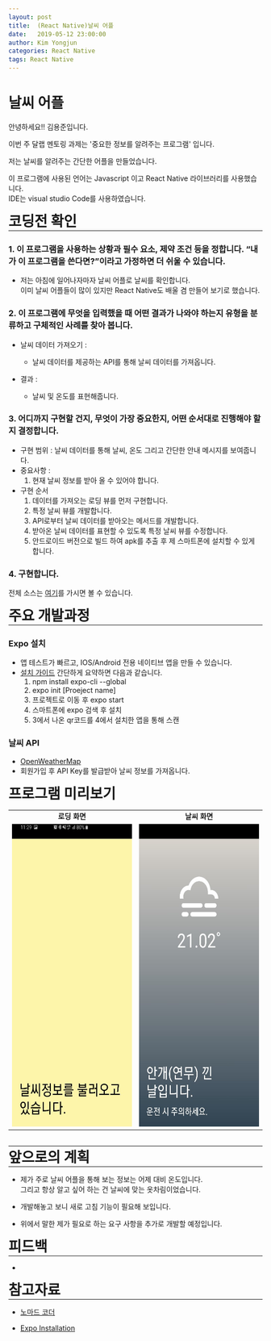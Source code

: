 ```yaml
---
layout: post
title:  (React Native)날씨 어플
date:   2019-05-12 23:00:00
author: Kim Yongjun
categories: React Native
tags: React Native
---
```


# 날씨 어플

안녕하세요!! 김용준입니다.

이번 주 달랩 멘토링 과제는 '중요한 정보를 알려주는 프로그램' 입니다.  

저는 날씨를 알려주는 간단한 어플을 만들었습니다.

이 프로그램에 사용된 언어는 Javascript 이고 React Native 라이브러리를 사용했습니다.<br>
IDE는 visual studio Code를 사용하였습니다.  

<h1 style="margin:0px;"> 코딩전 확인</h1>
<hr style="height:1px; margin:0px;">

### 1. 이 프로그램을 사용하는 상황과 필수 요소, 제약 조건 등을 정합니다. “내가 이 프로그램을 쓴다면?”이라고 가정하면 더 쉬울 수 있습니다.

* 저는 아침에 일어나자마자 날씨 어플로 날씨를 확인합니다.<br> 
이미 날씨 어플들이 많이 있지만 React Native도 배울 겸 만들어 보기로 했습니다.

### 2. 이 프로그램에 무엇을 입력했을 때 어떤 결과가 나와야 하는지 유형을 분류하고 구체적인 사례를 찾아 봅니다.
* 날씨 데이터 가져오기 :
    - 날씨 데이터를 제공하는 API를 통해 날씨 데이터를 가져옵니다.

* 결과 : 
    - 날씨 및 온도를 표현해줍니다.

### 3. 어디까지 구현할 건지, 무엇이 가장 중요한지, 어떤 순서대로 진행해야 할지 결정합니다.
* 구현 범위 : 날씨 데이터를 통해 날씨, 온도 그리고 간단한 안내 메시지를 보여줍니다.
* 중요사항 : 
    1. 현재 날씨 정보를 받아 올 수 있어야 합니다.    
* 구현 순서 
    1. 데이터를 가져오는 로딩 뷰를 먼저 구현합니다.
    2. 특정 날씨 뷰를 개발합니다.
    3. API로부터 날씨 데이터를 받아오는 메서드를 개발합니다.
    4. 받아온 날씨 데이터를 표현할 수 있도록 특정 날씨 뷰를 수정합니다.
    5. 안드로이드 버전으로 빌드 하여 apk를 추출 후 제 스마트폰에 설치할 수 있게 합니다.

### 4. 구현합니다.

전체 소스는 [여기](https://github.com/KimYongjun413/weather "weather_React_Native")를 가시면 볼 수 있습니다.

<h1 style="margin:0px;"> 주요 개발과정 </h1>
<hr style="height:1px; margin:0px;">

### Expo 설치
* 앱 테스트가 빠르고, IOS/Android 전용 네이티브 앱을 만들 수 있습니다.
* [설치 가이드](https://docs.expo.io/versions/latest/introduction/installation "설치 가이드") 간단하게 요약하면 다음과 같습니다.<br>
    1. npm install expo-cli --global
    2. expo init [Proeject name]
    3. 프로젝트로 이동 후 expo start
    4. 스마트폰에 expo 검색 후 설치
    5. 3에서 나온 qr코드를 4에서 설치한 앱을 통해 스캔
  
### 날씨 API
* [OpenWeatherMap](https://openweathermap.org/ "OpenWeatherMap")
* 회원가입 후 API Key를 발급받아 날씨 정보를 가져옵니다.

<h1 style="margin:0px;"> 프로그램 미리보기 </h1>

<table>
<tr>
    <td align="center"><b>로딩 화면</b></td>
    <td align="center"><b>날씨 화면</b></td>
</tr>
<tr>
    <td><center><img src="/assets/weather/LoadingVIew.jpg" width="300" height="600"></center></td>
    <td><center><img src="/assets/weather/WeatherView.jpg" width="300" height="600"></center></td>
</tr>
</table>
<br>
<hr style="height:1px; margin:0px;">

<h1 style="margin:0px;"> 앞으로의 계획 </h1>
<hr style="height:1px; margin:0px;">

- 제가 주로 날씨 어플을 통해 보는 정보는 어제 대비 온도입니다.<br>
그리고 항상 알고 싶어 하는 건 날씨에 맞는 옷차림이었습니다.<br>

- 개발해놓고 보니 새로 고침 기능이 필요해 보입니다.<br>

- 위에서 말한 제가 필요로 하는 요구 사항을 추가로 개발할 예정입니다.<br>

<h1 style="margin:0px;"> 피드백 </h1>
<hr style="height:1px; margin:0px;">

- 


<h1 style="margin:0px;"> 참고자료 </h1>
<hr style="height:1px; margin:0px;">

- [노마드 코더](https://academy.nomadcoders.co/courses "노마드 코더")

- [Expo Installation](https://docs.expo.io/versions/latest/introduction/installation/ "Expo Installation")